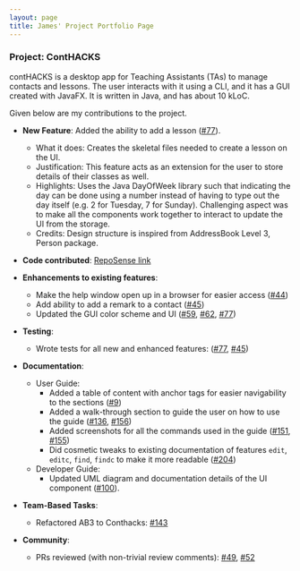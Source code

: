 ```yaml
---
layout: page
title: James' Project Portfolio Page
---
```


### Project: ContHACKS

contHACKS is a desktop app for Teaching Assistants (TAs) to manage contacts and lessons. The user interacts with it using a CLI, and it has a GUI created with JavaFX. It is written in Java, and has about 10 kLoC.

Given below are my contributions to the project.

* **New Feature**: Added the ability to add a lesson ([\#77](https://github.com/AY2122S1-CS2103T-T09-2/tp/pull/77)).
    * What it does: Creates the skeletal files needed to create a lesson on the UI.
    * Justification: This feature acts as an extension for the user to store details of their classes as well.
    * Highlights: Uses the Java DayOfWeek library such that indicating the day can be done using a number instead of having to type out the day itself (e.g. 2 for Tuesday, 7 for Sunday). Challenging aspect was to make all the components work together to interact to update the UI from the storage.
    * Credits: Design structure is inspired from AddressBook Level 3, Person package.

* **Code contributed**: [RepoSense link](https://nus-cs2103-ay2122s1.github.io/tp-dashboard/?search=t09&sort=groupTitle&sortWithin=title&timeframe=commit&mergegroup=&groupSelect=groupByRepos&breakdown=true&checkedFileTypes=docs~functional-code~test-code~other&since=2021-09-17&tabOpen=true&tabType=authorship&tabAuthor=James-Kua&tabRepo=AY2122S1-CS2103T-T09-2%2Ftp%5Bmaster%5D&authorshipIsMergeGroup=false&authorshipFileTypes=docs~functional-code~test-code~other&authorshipIsBinaryFileTypeChecked=false)

* **Enhancements to existing features**:
    * Make the help window open up in a browser for easier access ([\#44](https://github.com/AY2122S1-CS2103T-T09-2/tp/pull/44))
    * Add ability to add a remark to a contact ([\#45](https://github.com/AY2122S1-CS2103T-T09-2/tp/pull/45))
    * Updated the GUI color scheme and UI ([\#59](https://github.com/AY2122S1-CS2103T-T09-2/tp/pull/59), [\#62](https://github.com/AY2122S1-CS2103T-T09-2/tp/pull/62), [\#77](https://github.com/AY2122S1-CS2103T-T09-2/tp/pull/77))

* **Testing**:
  * Wrote tests for all new and enhanced features:
    ([\#77](https://github.com/AY2122S1-CS2103T-T09-2/tp/pull/77),
     [\#45](https://github.com/AY2122S1-CS2103T-T09-2/tp/pull/45))

* **Documentation**:
    * User Guide:
        * Added a table of content with anchor tags for easier navigability to the sections ([\#9](https://github.com/AY2122S1-CS2103T-T09-2/tp/pull/9))
        * Added a walk-through section to guide the user on how to use the guide ([\#136](https://github.com/AY2122S1-CS2103T-T09-2/tp/pull/136), [\#156](https://github.com/AY2122S1-CS2103T-T09-2/tp/pull/156))
        * Added screenshots for all the commands used in the guide ([\#151](https://github.com/AY2122S1-CS2103T-T09-2/tp/pull/151), [\#155](https://github.com/AY2122S1-CS2103T-T09-2/tp/pull/155))
        * Did cosmetic tweaks to existing documentation of features `edit`, `editc`, `find`, `findc` to make it more readable ([\#204](https://github.com/AY2122S1-CS2103T-T09-2/tp/pull/204))
    * Developer Guide:
        * Updated UML diagram and documentation details of the UI component ([\#100](https://github.com/AY2122S1-CS2103T-T09-2/tp/pull/100)).

* **Team-Based Tasks**:
  * Refactored AB3 to Conthacks: [\#143](https://github.com/AY2122S1-CS2103T-T09-2/tp/pull/143)

* **Community**:
    * PRs reviewed (with non-trivial review comments):
      [\#49](https://github.com/AY2122S1-CS2103T-T09-2/tp/pull/47),
      [\#52](https://github.com/AY2122S1-CS2103T-T09-2/tp/pull/52)


